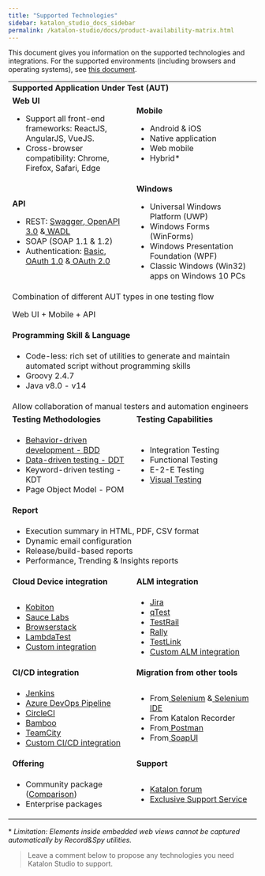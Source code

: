 ```yaml
---
title: "Supported Technologies"
sidebar: katalon_studio_docs_sidebar
permalink: /katalon-studio/docs/product-availability-matrix.html
---
```


This document gives you information on the supported technologies and integrations. For the supported environments (including browsers and operating systems), see [this document](https://docs.katalon.com/katalon-studio/docs/supported-environments.html).

<table>
    <tr>
        <td colspan="2"><strong>Supported Application Under Test (AUT)</strong>
        </td>
    </tr>
    <tr>
        <td style="width:50%"><strong>Web UI</strong>
            <ul>
                <li>Support all front-end frameworks: ReactJS, AngularJS, VueJS.
                <li>Cross-browser compatibility: Chrome, Firefox, Safari, Edge
                </li>
            </ul>
        </td>
        <td><strong>Mobile</strong>
            <ul>
                <li>Android & iOS
                <li>Native application
                <li>Web mobile
                <li>Hybrid*
                </li>
            </ul>
        </td>
    </tr>
    <tr>
        <td style="width:50%"><strong>API</strong>
            <ul>
                <li>REST: <a href="https: //docs.katalon.com/katalon-studio/docs/import-rest-requests-from-swagger-20.html">
                        Swagger</a>,<a href="https://docs.katalon.com/katalon-studio/docs/import-openapi30.html"> OpenAPI 3.0</a> &<a
                        href="https://docs.katalon.com/katalon-studio/docs/import-wadl.html"> WADL</a>
                <li>SOAP (SOAP 1.1 & 1.2)
                <li>Authentication: <a
                        href="https://docs.katalon.com/katalon-studio/docs/authorization-basic.html">Basic</a>, <a
                        href="https://docs.katalon.com/katalon-studio/docs/authorization-oauth1.html">OAuth 1.0</a> &<a
                        href="https://docs.katalon.com/katalon-studio/docs/authorization-oauth2.html"> OAuth 2.0</a>
                </li>
            </ul>
        </td>
        <td style="width:50%"><strong>Windows</strong>
            <ul>
                <li>Universal Windows Platform (UWP)
                <li>Windows Forms (WinForms)
                <li>Windows Presentation Foundation (WPF)
                <li>Classic Windows (Win32) apps on Windows 10 PCs
                </li>
            </ul>
        </td>
    </tr>
    <tr>
        <td colspan="2">Combination of different AUT types in one testing flow
            <p>
                Web UI + Mobile + API</p>
        </td>
    </tr>
    <tr>
        <td colspan="2"><strong>Programming Skill & Language</strong>
        </td>
    </tr>
    <tr>
        <td colspan="2">
            <ul>
                <li>Code-less: rich set of utilities to generate and maintain automated script without programming
                    skills
                <li>Groovy 2.4.7
                <li>Java v8.0 - v14
                </li>
            </ul>
        </td>
    </tr>
    <tr>
        <td colspan="2">Allow collaboration of manual testers and automation engineers
        </td>
    </tr>
    <tr>
        <td style="width:50%"><strong>Testing Methodologies</strong>
        </td>
        <td><strong>Testing Capabilities</strong>
        </td>
    </tr>
    <tr>
        <td>
            <ul>
                <li><a href="https://github.com/katalon-studio-samples/katalon-bdd-cucumber-tests">Behavior-driven
                        development - BDD</a>
                <li><a href="https://github.com/katalon-studio-samples/data-driven-tests">Data-driven testing - DDT</a>
                <li>Keyword-driven testing - KDT
                <li>Page Object Model - POM
                </li>
            </ul>
        </td>
        <td>
            <ul>
                <li>Integration Testing
                <li>Functional Testing
                <li>E-2-E Testing
                <li><a href="https://github.com/katalon-studio-samples/web-visual-testing-samples">Visual Testing</a>
                </li>
            </ul>
        </td>
    </tr>
    <tr>
        <td colspan="2"><strong>Report</strong>
        </td>
    </tr>
    <tr>
        <td colspan="2">
            <ul>
                <li>Execution summary in HTML, PDF, CSV format
                <li>Dynamic email configuration
                <li>Release/build-based reports
                <li>Performance, Trending & Insights reports
                </li>
            </ul>
        </td>
    </tr>
    <tr>
        <td style="width:50%"><strong>Cloud Device integration</strong>
        </td>
        <td><strong>ALM integration</strong>
        </td>
    </tr>
    <tr>
        <td>
            <ul>
                <li><a
                        href="https://docs.katalon.com/katalon-studio/videos/introducing_kobiton_katalon_studio.html">Kobiton</a>
                <li><a href="https://docs.katalon.com/katalon-studio/docs/saucelabs-plugin.html">Sauce Labs</a>
                <li><a
                        href="https://docs.katalon.com/katalon-studio/docs/browserstack-integration.html">Browserstack</a>
                <li><a href="https://docs.katalon.com/katalon-studio/docs/lambdatest-integration.html">LambdaTest</a>
                <li><a
                        href="https://docs.katalon.com/katalon-studio/docs/introduction-to-desired-capabilities.html#remote-server">Custom
                        integration</a>
                </li>
            </ul>
        </td>
        <td>
            <ul>
                <li><a href="https://docs.katalon.com/katalon-studio/docs/jira-integration.html">Jira</a>
                <li><a href="https://docs.katalon.com/katalon-studio/docs/qtest-integration.html">qTest</a>
                <li><a href="https://docs.katalon.com/katalon-studio/docs/testrail-integration.html">TestRail</a>
                <li><a href="https://docs.katalon.com/katalon-studio/docs/rally-integration.html">Rally</a>
                <li><a href="https://docs.katalon.com/katalon-studio/docs/testlink-integration.html">TestLink</a>
                <li><a href="https://docs.katalon.com/katalon-store/docs/publisher/example-plugin-testrail.html">Custom
                        ALM integration</a>
                </li>
            </ul>
        </td>
    </tr>
    <tr>
        <td style="width:50%"><strong>CI/CD integration</strong>
        </td>
        <td><strong>Migration from other tools</strong>
        </td>
    </tr>
    <tr>
        <td>
            <ul>
                <li><a href="https://docs.katalon.com/katalon-studio/docs/jenkins-plugin-windows.html">Jenkins</a>
                <li><a href="https://docs.katalon.com/katalon-studio/docs/azure-devops-extension.html">Azure DevOps
                        Pipeline</a>
                <li><a href="https://docs.katalon.com/katalon-studio/docs/integration-circleci.html">CircleCI</a>
                <li><a href="https://docs.katalon.com/katalon-studio/docs/bamboo-addon.html">Bamboo</a>
                <li><a
                        href="https://docs.katalon.com/katalon-studio/docs/teamcity-plugin.html">TeamCity</a>
                <li><a href="https://docs.katalon.com/katalon-studio/docs/intro-RE.html">Custom CI/CD integration</a>
                </li>
            </ul>
        </td>
        <td>
            <ul>
                <li>From<a href="https://docs.katalon.com/katalon-studio/docs/selenium-testng-junit-migration.html">
                        Selenium</a> &<a href="https://docs.katalon.com/katalon-studio/docs/import-selenium-ide.html">
                        Selenium IDE</a>
                <li>From Katalon Recorder
                <li>From<a href="https://docs.katalon.com/katalon-studio/docs/import-postman.html"> Postman</a>
                <li>From<a href="https://docs.katalon.com/katalon-studio/docs/import-soapui.html"> SoapUI</a>
                </li>
            </ul>
        </td>
    </tr>
    <tr>
        <td style="width:50%"><strong>Offering</strong>
        </td>
        <td><strong>Support</strong>
        </td>
    </tr>
    <tr>
        <td>
            <ul>
                <li>Community package (<a href="https://www.katalon.com/pricing/">Comparison</a>)
                <li>Enterprise packages
                </li>
            </ul>
        </td>
        <td>
            <ul>
                <li><a href="https://forum.katalon.com/">Katalon forum</a>
                <li><a href="https://www.katalon.com/pricing/">Exclusive Support Service</a>
                </li>
            </ul>
        </td>
    </tr>
</table>


\* *Limitation: Elements inside embedded web views cannot be captured automatically by Record&Spy utilities.*

> Leave a comment below to propose any technologies you need Katalon Studio to support.